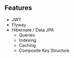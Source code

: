 ## Features

* JWT
* Flyway
* Hibernate / Data JPA
  * Queries
  * Indexing
  * Caching
  * Composite Key Structure
